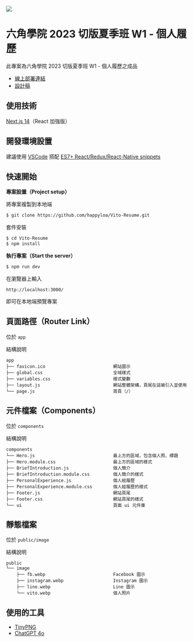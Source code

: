 
![](https://i.imgur.com/Xca9mSf.png)

# 六角學院 2023 切版夏季班 W1 - 個人履歷

此專案為六角學院 2023 切版夏季班 W1 - 個人履歷之成品

- [線上部署連結](https://vito-resume-six.vercel.app/)
- [設計稿](https://www.figma.com/design/eB5X8OYO4whPx3btCZdr3w/2023-%E5%88%87%E7%89%88%E5%A4%8F%E5%AD%A3%E7%8F%AD-W1---%E5%80%8B%E4%BA%BA%E5%B1%A5%E6%AD%B7?node-id=0-1&t=4bpBBLS1e1JmEtYD-0)

## 使用技術

[Next.js 14](https://nextjs.org/)（React 加強版）

## 開發環境設置

建議使用 [VSCode](https://code.visualstudio.com/) 搭配 [ES7+ React/Redux/React-Native snippets](https://marketplace.visualstudio.com/items?itemName=dsznajder.es7-react-js-snippets)

## 快速開始

**專案設置（Project setup）**

將專案複製到本地端

```sh
$ git clone https://github.com/happyloa/Vito-Resume.git
```

套件安裝

```sh
$ cd Vito-Resume
$ npm install
```

**執行專案（Start the server）**

```sh
$ npm run dev
```

在瀏覽器上輸入

```
http://localhost:3000/
```

即可在本地端預覽專案

## 頁面路徑（Router Link）

位於 `app`

結構說明

```
app
├── favicon.ico                          網站圖示
├── global.css                           全域樣式
├── variables.css                        樣式變數
├── layout.js                            網站整體架構，頁尾在這被引入並使用
└── page.js                              首頁（/）
```

## 元件檔案（Components）

位於 `components`

結構說明

```
components
└── Hero.js                              最上方的區域，包含個人照、標題
├── Hero.module.css                      最上方的區域的樣式
├── BriefIntroduction.js                 個人簡介
├── BriefIntroduction.module.css         個人簡介的樣式
├── PersonalExperience.js                個人經履歷
├── PersonalExperience.module.css        個人經履歷的樣式
├── Footer.js                            網站頁尾
├── Footer.css                           網站頁尾的樣式
└── ui                                   頁面 ui 元件庫
```

## 靜態檔案

位於 `public/image`

結構說明

```
public
└── image
    ├── fb.webp                          Facebook 圖示
    ├── instagram.webp                   Instagram 圖示
    ├── line.webp                        Line 圖示
    └── vito.webp                        個人照片
```

## 使用的工具

- [TinyPNG](https://tinypng.com/)
- [ChatGPT 4o](https://openai.com/)
